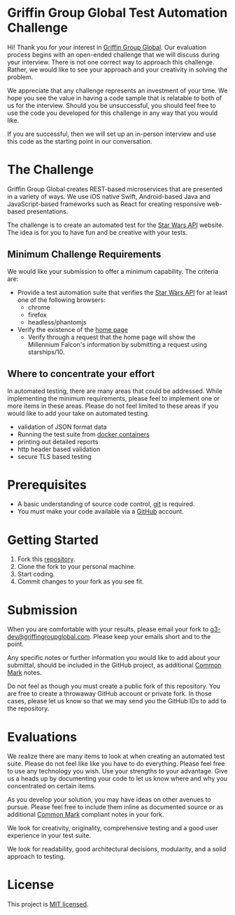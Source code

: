 # Griffin Group Global Test Automation Challenge

Hi! Thank you for your interest in [Griffin Group Global][g3website]. Our evaluation process begins with an open-ended challenge that we will discuss during your interview. There is not one correct way to approach this challenge. Rather, we would like to see your approach and your creativity in solving the problem.

We appreciate that any challenge represents an investment of your time. We hope you see the value in having a code sample that is relatable to both of us for the interview. Should you be unsuccessful, you should feel free to use the code you developed for this challenge in any way that you would like.

If you are successful, then we will set up an in-person interview and use this code as the starting point in our conversation.

# The Challenge
Griffin Group Global creates REST-based microservices that are presented in a variety of ways. We use iOS native Swift, Android-based Java and JavaScript-based frameworks such as React for creating responsive web-based presentations.

The challenge is to create an automated test for the [Star Wars API][swapi] website. The idea is for you to have fun and be creative with your tests.

## Minimum Challenge Requirements
We would like your submission to offer a minimum capability. The criteria are:
- Provide a test automation suite that verifies the [Star Wars API][swapi] for at least one of the following browsers:
  - chrome
  - firefox
  - headless/phantomjs
- Verify the existence of the [home page][swapi]
  - Verify through a request that the home page will show the Millennium Falcon's information by submitting a request using starships/10.

## Where to concentrate your effort
In automated testing, there are many areas that could be addressed. While implementing the minimum requirements, please feel to implement one or more items in these areas. Please do not feel limited to these areas if you would like to add your take on automated testing.

- validation of JSON format data
- Running the test suite from [docker containers](https://hub.docker.com/u/selenium/)
- printing out detailed reports
- http header based validation
- secure TLS based testing

# Prerequisites
- A basic understanding of source code control, [git][git-scm] is required.
- You must make your code available via a [GitHub][github] account.

# Getting Started
1. Fork this [repository][repository].
1. Clone the fork to your personal machine.
1. Start coding.
1. Commit changes to your fork as you see fit.

# Submission

When you are comfortable with your results, please email your fork to
[g3-dev@griffingroupglobal.com](mailto:g3-dev@griffingroupglobal.com). Please keep your emails short and to the point.

Any specific notes or further information you would like to add about your submittal, should be included in the GitHub project, as additional [Common Mark][commonmark] notes.

Do not feel as though you must create a public fork of this repository. You are free to create a throwaway GitHub account or private fork. In those cases, please let us know so that we may send you the GitHub IDs to add to the repository.

# Evaluations

We realize there are many items to look at when creating an automated test suite. Please do not feel like like you have to do everything. Please feel free to use any technology you wish. Use your strengths to your advantage. Give us a heads up by documenting your code to let us know where and why you concentrated on certain items.

As you develop your solution, you may have ideas on other avenues to pursue. Please feel free to include them inline as documented source or as additional [Common Mark][commonmark] compliant notes in your fork.

We look for creativity, originality, comprehensive testing and a good user experience in your test suite.

We look for readability, good architectural decisions, modularity, and a solid approach to testing.

# License
This project is [MIT licensed][mitlicense].

[g3website]:https://www.griffingroupglobal.com
[git-scm]:https://git-scm.com/
[github]:https://github.com/
[nodejs]:https://nodejs.org/en/
[TDD]:https://en.wikipedia.org/wiki/Test-driven_development
[ES6]:http://www.ecma-international.org/ecma-262/6.0/
[eslint]:https://eslint.org/
[airbnb-eslint]:https://www.npmjs.com/package/eslint-config-airbnb
[mocha]:https://mochajs.org/
[repository]:https://github.com/GriffinGroupGlobal/frontend-challenge
[mitlicense]:https://en.wikipedia.org/wiki/MIT_License
[commonmark]:https://spec.commonmark.org/
[swapi]:https://swapi.co/